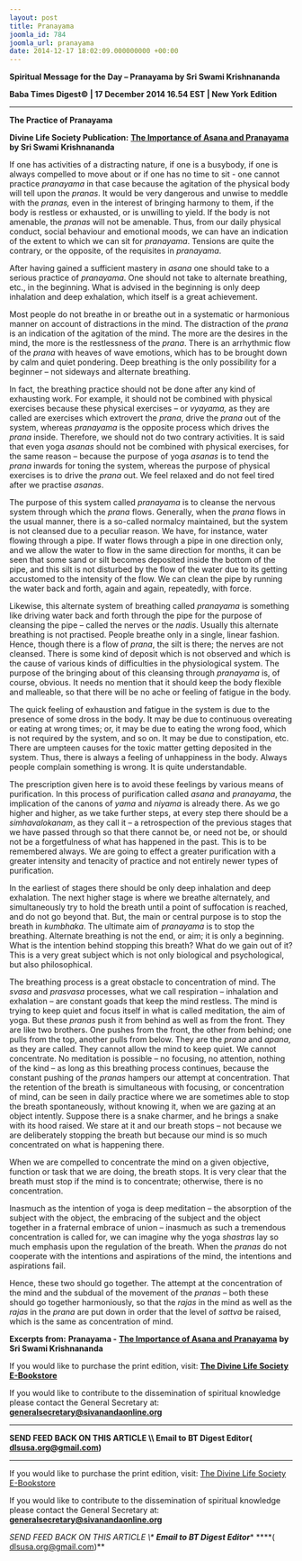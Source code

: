 ```yaml
---
layout: post
title: Pranayama
joomla_id: 784
joomla_url: pranayama
date: 2014-12-17 18:02:09.000000000 +00:00
---
```

  

















































**Spiritual Message for the Day – Pranayama by Sri Swami Krishnananda**

**Baba Times Digest© | 17 December 2014 16.54 EST | New York Edition**

* * *  


**The Practice of Pranayama**

**Divine Life Society Publication:** [**The Importance of Asana and Pranayama**](http://www.swami-krishnananda.org/patanjali/raja_77.html) **by Sri Swami Krishnananda**

If one has activities of a distracting nature, if one is a busybody, if one is always compelled to move about or if one has no time to sit - one cannot practice _pranayama_ in that case because the agitation of the physical body will tell upon the _pranas_. It would be very dangerous and unwise to meddle with the _pranas,_ even in the interest of bringing harmony to them, if the body is restless or exhausted, or is unwilling to yield. If the body is not amenable, the _pranas_ will not be amenable. Thus, from our daily physical conduct, social behaviour and emotional moods, we can have an indication of the extent to which we can sit for _pranayama_. Tensions are quite the contrary, or the opposite, of the requisites in _pranayama_.

After having gained a sufficient mastery in _asana_ one should take to a serious practice of _pranayama_. One should not take to alternate breathing, etc., in the beginning. What is advised in the beginning is only deep inhalation and deep exhalation, which itself is a great achievement.

Most people do not breathe in or breathe out in a systematic or harmonious manner on account of distractions in the mind. The distraction of the _prana_ is an indication of the agitation of the mind. The more are the desires in the mind, the more is the restlessness of the _prana_. There is an arrhythmic flow of the _prana_ with heaves of wave emotions, which has to be brought down by calm and quiet pondering. Deep breathing is the only possibility for a beginner – not sideways and alternate breathing.

In fact, the breathing practice should not be done after any kind of exhausting work. For example, it should not be combined with physical exercises because these physical exercises – or _vyayama,_ as they are called are exercises which extrovert the _prana_, drive the _prana_ out of the system, whereas _pranayama_ is the opposite process which drives the _prana_ inside. Therefore, we should not do two contrary activities. It is said that even yoga _asanas_ should not be combined with physical exercises, for the same reason – because the purpose of yoga _asanas_ is to tend the _prana_ inwards for toning the system, whereas the purpose of physical exercises is to drive the _prana_ out. We feel relaxed and do not feel tired after we practise _asanas_.

The purpose of this system called _pranayama_ is to cleanse the nervous system through which the _prana_ flows. Generally, when the _prana_ flows in the usual manner, there is a so-called normalcy maintained, but the system is not cleansed due to a peculiar reason. We have, for instance, water flowing through a pipe. If water flows through a pipe in one direction only, and we allow the water to flow in the same direction for months, it can be seen that some sand or silt becomes deposited inside the bottom of the pipe, and this silt is not disturbed by the flow of the water due to its getting accustomed to the intensity of the flow. We can clean the pipe by running the water back and forth, again and again, repeatedly, with force.

Likewise, this alternate system of breathing called _pranayama_ is something like driving water back and forth through the pipe for the purpose of cleansing the pipe – called the nerves or the _nadis_. Usually this alternate breathing is not practised. People breathe only in a single, linear fashion. Hence, though there is a flow of _prana_, the silt is there; the nerves are not cleansed. There is some kind of deposit which is not observed and which is the cause of various kinds of difficulties in the physiological system. The purpose of the bringing about of this cleansing through _pranayama_ is, of course, obvious. It needs no mention that it should keep the body flexible and malleable, so that there will be no ache or feeling of fatigue in the body.

The quick feeling of exhaustion and fatigue in the system is due to the presence of some dross in the body. It may be due to continuous overeating or eating at wrong times; or, it may be due to eating the wrong food, which is not required by the system, and so on. It may be due to constipation, etc. There are umpteen causes for the toxic matter getting deposited in the system. Thus, there is always a feeling of unhappiness in the body. Always people complain something is wrong. It is quite understandable.

The prescription given here is to avoid these feelings by various means of purification. In this process of purification called _asana_ and _pranayama_, the implication of the canons of _yama_ and _niyama_ is already there. As we go higher and higher, as we take further steps, at every step there should be a _simhavalokanam_, as they call it – a retrospection of the previous stages that we have passed through so that there cannot be, or need not be, or should not be a forgetfulness of what has happened in the past. This is to be remembered always. We are going to effect a greater purification with a greater intensity and tenacity of practice and not entirely newer types of purification.

In the earliest of stages there should be only deep inhalation and deep exhalation. The next higher stage is where we breathe alternately, and simultaneously try to hold the breath until a point of suffocation is reached, and do not go beyond that. But, the main or central purpose is to stop the breath in _kumbhaka_. The ultimate aim of _pranayama_ is to stop the breathing. Alternate breathing is not the end, or aim; it is only a beginning. What is the intention behind stopping this breath? What do we gain out of it? This is a very great subject which is not only biological and psychological, but also philosophical.

The breathing process is a great obstacle to concentration of mind. The _svasa_ and _prasvasa_ processes, what we call respiration – inhalation and exhalation – are constant goads that keep the mind restless. The mind is trying to keep quiet and focus itself in what is called meditation, the aim of yoga. But these _pranas_ push it from behind as well as from the front. They are like two brothers. One pushes from the front, the other from behind; one pulls from the top, another pulls from below. They are the _prana_ and _apana_, as they are called. They cannot allow the mind to keep quiet. We cannot concentrate. No meditation is possible – no focusing, no attention, nothing of the kind – as long as this breathing process continues, because the constant pushing of the _pranas_ hampers our attempt at concentration. That the retention of the breath is simultaneous with focusing, or concentration of mind, can be seen in daily practice where we are sometimes able to stop the breath spontaneously, without knowing it, when we are gazing at an object intently. Suppose there is a snake charmer, and he brings a snake with its hood raised. We stare at it and our breath stops – not because we are deliberately stopping the breath but because our mind is so much concentrated on what is happening there.

When we are compelled to concentrate the mind on a given objective, function or task that we are doing, the breath stops. It is very clear that the breath must stop if the mind is to concentrate; otherwise, there is no concentration.

Inasmuch as the intention of yoga is deep meditation – the absorption of the subject with the object, the embracing of the subject and the object together in a fraternal embrace of union – inasmuch as such a tremendous concentration is called for, we can imagine why the yoga _shastras_ lay so much emphasis upon the regulation of the breath. When the _pranas_ do not cooperate with the intentions and aspirations of the mind, the intentions and aspirations fail.

Hence, these two should go together. The attempt at the concentration of the mind and the subdual of the movement of the _pranas_ – both these should go together harmoniously, so that the _rajas_ in the mind as well as the _rajas_ in the _prana_ are put down in order that the level of _sattva_ be raised, which is the same as concentration of mind.

**Excerpts from:**  **Pranayama -** [**The Importance of Asana and Pranayama**](http://www.swami-krishnananda.org/patanjali/raja_77.html) **by Sri Swami Krishnananda**



If you would like to purchase the print edition, visit: **[The Divine Life Society E-Bookstore](http://www.dlshq.org/download/download.htm)**

If you would like to contribute to the dissemination of spiritual knowledge please contact the General Secretary at: [](mailto:%20%3Cscript%20type=%27text/javascript%27%3E%20%3C%21--%20var%20prefix%20=%20%27ma%27%20+%20%27il%27%20+%20%27to%27;%20var%20path%20=%20%27hr%27%20+%20%27ef%27%20+%20%27=%27;%20var%20addy57016%20=%20%27generalsecretary%27%20+%20%27@%27;%20addy57016%20=%20addy57016%20+%20%27sivanandaonline%27%20+%20%27.%27%20+%20%27org%27;%20document.write%28%27%3Ca%20%27%20+%20path%20+%20%27%5C%27%27%20+%20prefix%20+%20%27:%27%20+%20addy57016%20+%20%27%5C%27%3E%27%29;%20document.write%28addy57016%29;%20document.write%28%27%3C%5C/a%3E%27%29;%20//--%3E%5Cn%20%3C/script%3E%3Cscript%20type=%27text/javascript%27%3E%20%3C%21--%20document.write%28%27%3Cspan%20style=%5C%27display:%20none;%5C%27%3E%27%29;%20//--%3E%20%3C/script%3EThis%20email%20address%20is%20being%20protected%20from%20spambots.%20You%20need%20JavaScript%20enabled%20to%20view%20it.%20%3Cscript%20type=%27text/javascript%27%3E%20%3C%21--%20document.write%28%27%3C/%27%29;%20document.write%28%27span%3E%27%29;%20//--%3E%20%3C/script%3E?subject=Contribution%20to%20Dissemination%20of%20Spiritual%20Knowledge) **generalsecretary@sivanandaonline.org**

****

**SEND FEED BACK ON THIS ARTICLE \\\ Email to BT Digest Editor[](mailto:%20%3Cscript%20type=%27text/javascript%27%3E%20%3C%21--%20var%20prefix%20=%20%27ma%27%20+%20%27il%27%20+%20%27to%27;%20var%20path%20=%20%27hr%27%20+%20%27ef%27%20+%20%27=%27;%20var%20addy72654%20=%20%27dlsusa.org%27%20+%20%27@%27;%20addy72654%20=%20addy72654%20+%20%27gmail%27%20+%20%27.%27%20+%20%27com%27;%20document.write%28%27%3Ca%20%27%20+%20path%20+%20%27%5C%27%27%20+%20prefix%20+%20%27:%27%20+%20addy72654%20+%20%27%5C%27%3E%27%29;%20document.write%28addy72654%29;%20document.write%28%27%3C%5C/a%3E%27%29;%20//--%3E%5Cn%20%3C/script%3E%3Cscript%20type=%27text/javascript%27%3E%20%3C%21--%20document.write%28%27%3Cspan%20style=%5C%27display:%20none;%5C%27%3E%27%29;%20//--%3E%20%3C/script%3EThis%20email%20address%20is%20being%20protected%20from%20spambots.%20You%20need%20JavaScript%20enabled%20to%20view%20it.%20%3Cscript%20type=%27text/javascript%27%3E%20%3C%21--%20document.write%28%27%3C/%27%29;%20document.write%28%27span%3E%27%29;%20//--%3E%20%3C/script%3E?subject=DLS%20Posts)( [dlsusa.org@gmail.com](mailto:dlsusa.org@gmail.com))**



* * *



  

If you would like to purchase the print edition, visit: [The Divine Life Society E-Bookstore](http://www.dlshq.org/download/download.htm)

If you would like to contribute to the dissemination of spiritual knowledge please contact the General Secretary at: **[generalsecretary@sivanandaonline.org](mailto:generalsecretary@sivanandaonline.org)**

**SEND FEED BACK ON THIS ARTICLE \\\**  **Email to BT Digest Editor**** [](mailto:%20%3Cscript%20type=%27text/javascript%27%3E%20%3C%21--%20var%20prefix%20=%20%27ma%27%20+%20%27il%27%20+%20%27to%27;%20var%20path%20=%20%27hr%27%20+%20%27ef%27%20+%20%27=%27;%20var%20addy72654%20=%20%27dlsusa.org%27%20+%20%27@%27;%20addy72654%20=%20addy72654%20+%20%27gmail%27%20+%20%27.%27%20+%20%27com%27;%20document.write%28%27%3Ca%20%27%20+%20path%20+%20%27%5C%27%27%20+%20prefix%20+%20%27:%27%20+%20addy72654%20+%20%27%5C%27%3E%27%29;%20document.write%28addy72654%29;%20document.write%28%27%3C%5C/a%3E%27%29;%20//--%3E%5Cn%20%3C/script%3E%3Cscript%20type=%27text/javascript%27%3E%20%3C%21--%20document.write%28%27%3Cspan%20style=%5C%27display:%20none;%5C%27%3E%27%29;%20//--%3E%20%3C/script%3EThis%20email%20address%20is%20being%20protected%20from%20spambots.%20You%20need%20JavaScript%20enabled%20to%20view%20it.%20%3Cscript%20type=%27text/javascript%27%3E%20%3C%21--%20document.write%28%27%3C/%27%29;%20document.write%28%27span%3E%27%29;%20//--%3E%20%3C/script%3E?subject=DLS%20Posts)****( [dlsusa.org@gmail.com](mailto:dlsusa.org@gmail.com))**  
